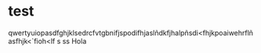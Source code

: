 # test
qwertyuiopasdfghjklsedrcfvtgbnifjspodifhjaslñdkfjhalpñsdi<fhjkpoaiwehrflñasfhjk<`fioh<lf
s
ss
Hola
